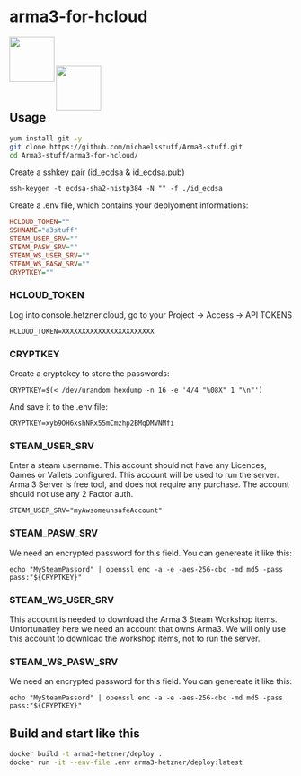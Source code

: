 # arma3-for-hcloud

<a href="url">
<img src="https://community.bistudio.com/wikidata/images/8/80/Arma_3_logo_black.png" align="left" height="80" ></a>
<br />  
<br />  
<br />  
<a href="url"><img src="https://docs.hetzner.cloud/images/logo.svg" align="left" height="80" ></a>
<br />  
<br />  
<br />  

## Usage

```bash
yum install git -y
git clone https://github.com/michaelsstuff/Arma3-stuff.git
cd Arma3-stuff/arma3-for-hcloud/
```

Create a sshkey pair (id_ecdsa & id_ecdsa.pub)

`ssh-keygen -t ecdsa-sha2-nistp384 -N "" -f ./id_ecdsa`

Create a .env file, which contains your deplyoment informations:

```ini
HCLOUD_TOKEN=""
SSHNAME="a3stuff"
STEAM_USER_SRV=""
STEAM_PASW_SRV=""
STEAM_WS_USER_SRV=""
STEAM_WS_PASW_SRV=""
CRYPTKEY=""
```

### HCLOUD_TOKEN

Log into  console.hetzner.cloud, go to your Project -> Access -> API TOKENS

``HCLOUD_TOKEN=XXXXXXXXXXXXXXXXXXXXXXX``

### CRYPTKEY

Create a cryptokey to store the passwords:

`CRYPTKEY=$(< /dev/urandom hexdump -n 16 -e '4/4 "%08X" 1 "\n"')`

And save it to the  .env file:

`CRYPTKEY=xyb9OH6xshNRx55mCmzhp2BMqDMVNMfi`

### STEAM_USER_SRV

Enter a steam username. This account should not have any Licences, Games or Vallets configured. 
This account will be used to run the server. Arma 3 Server is free tool, and does not require any purchase.
The account should not use any 2 Factor auth. 

`STEAM_USER_SRV="myAwsomeunsafeAccount"`

### STEAM_PASW_SRV

We need an encrypted password for this field. You can genereate it like this:

`echo "MySteamPassord" | openssl enc -a -e -aes-256-cbc -md md5 -pass pass:"${CRYPTKEY}"`

### STEAM_WS_USER_SRV

This account is needed to download the Arma 3 Steam Workshop items. Unfortunatley here we need an account that owns Arma3.
We will only use this account to download the workshop items, not to run the server.

### STEAM_WS_PASW_SRV

We need an encrypted password for this field. You can genereate it like this:

`echo "MySteamPassord" | openssl enc -a -e -aes-256-cbc -md md5 -pass pass:"${CRYPTKEY}"`

## Build and start like this

```bash
docker build -t arma3-hetzner/deploy .
docker run -it --env-file .env arma3-hetzner/deploy:latest
```
